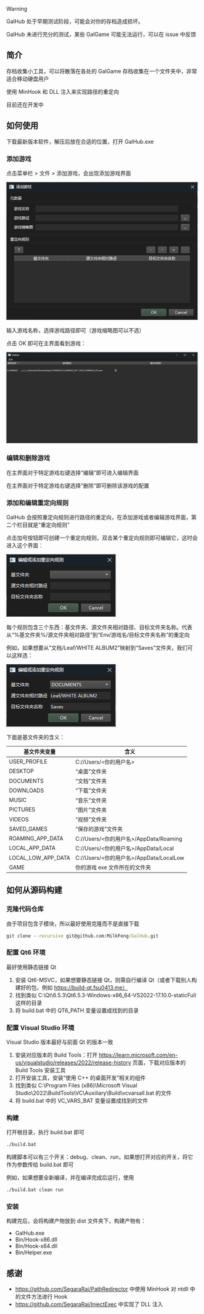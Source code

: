 > [!WARNING]
> 
> GalHub 处于早期测试阶段，可能会对你的存档造成损坏。
>
> GalHub 未进行充分的测试，某些 GalGame 可能无法运行，可以在 issue 中反馈

## 简介

存档收集小工具，可以将散落在各处的 GalGame 存档收集在一个文件夹中，非常适合移动硬盘用户

使用 MinHook 和 DLL 注入来实现路径的重定向

目前还在开发中

## 如何使用

下载最新版本软件，解压后放在合适的位置，打开 GalHub.exe

### 添加游戏

点击菜单栏 > 文件 > 添加游戏，会出现添加游戏界面

![1](img/1.png)

输入游戏名称，选择游戏路径即可（游戏缩略图可以不选）

点击 OK 即可在主界面看到游戏：

![2](img/2.png)

### 编辑和删除游戏

在主界面对于特定游戏右键选择“编辑”即可进入编辑界面

在主界面对于特定游戏右键选择“删除”即可删除该游戏的配置

### 添加和编辑重定向规则

GalHub 会按照重定向规则进行路径的重定向，在添加游戏或者编辑游戏界面，第二个栏目就是“重定向规则”

点击加号按钮即可创建一个重定向规则，双击某个重定向规则即可编辑它，这时会进入这个界面：

![3](img/3.png)

每个规则包含三个东西：基文件夹、源文件夹相对路径、目标文件夹名称。代表从“%基文件夹%/源文件夹相对路径”到“Env/游戏名/目标文件夹名称”的重定向

例如，如果想要从“文档/Leaf/WHITE ALBUM2”映射到“Saves”文件夹，我们可以这样选：

![4](img/4.png)

下面是基文件夹的含义：

| 基文件夹变量       | 含义                                    |
| ------------------ | --------------------------------------- |
| USER_PROFILE       | C://Users/<你的用户名>                  |
| DESKTOP            | “桌面”文件夹                            |
| DOCUMENTS          | “文档”文件夹                            |
| DOWNLOADS          | “下载”文件夹                            |
| MUSIC              | “音乐”文件夹                            |
| PICTURES           | “图片”文件夹                            |
| VIDEOS             | “视频”文件夹                            |
| SAVED_GAMES        | “保存的游戏”文件夹                      |
| ROAMING_APP_DATA   | C://Users/<你的用户名>/AppData/Roaming  |
| LOCAL_APP_DATA     | C://Users/<你的用户名>/AppData/Local    |
| LOCAL_LOW_APP_DATA | C://Users/<你的用户名>/AppData/LocalLow |
| GAME               | 你的游戏 exe 文件所在的文件夹           |

## 如何从源码构建

### 克隆代码仓库

由于项目包含子模块，所以最好使用克隆而不是直接下载

```bat
git clone --recursive git@github.com:MilkFeng/GalHub.git
```


### 配置 Qt6 环境

最好使用静态链接 Qt

1. 安装 Qt6-MSVC，如果想要静态链接 Qt，则需自行编译 Qt（或者下载别人构建好的包，例如 https://build-qt.fsu0413.me）
2. 找到类似 C:\Qt\6.5.3\Qt6.5.3-Windows-x86_64-VS2022-17.10.0-staticFull 这样的目录
3. 将 build.bat 中的 QT6_PATH 变量设置成找到的目录

### 配置 Visual Studio 环境

Visual Studio 版本最好与前面 Qt 的版本一致

1. 安装对应版本的 Build Tools：打开 https://learn.microsoft.com/en-us/visualstudio/releases/2022/release-history 页面，下载对应版本的 Build Tools 安装工具
2. 打开安装工具，安装“使用 C++ 的桌面开发”相关的组件
3. 找到类似 C:\Program Files (x86)\Microsoft Visual Studio\2022\BuildTools\VC\Auxiliary\Build\vcvarsall.bat 的文件
4. 将 build.bat 中的 VC_VARS_BAT 变量设置成找到的文件

### 构建

打开根目录，执行 build.bat 即可

```bat
./build.bat
```

构建脚本可以有三个开关：debug、clean、run，如果想打开对应的开关，将它作为参数传给 build.bat 即可

例如，如果想要全新编译，并在编译完成后运行，使用

```bat
./build.bat clean run
```

### 安装

构建完后，会将构建产物放到 dist 文件夹下，构建产物有：

- GalHub.exe
- Bin/Hook-x86.dll
- Bin/Hook-x64.dll
- Bin/Helper.exe

## 感谢

- https://github.com/SegaraRai/PathRedirector 中使用 MinHook 对 ntdll 中的文件方法进行 Hook
- https://github.com/SegaraRai/InjectExec 中实现了 DLL 注入
